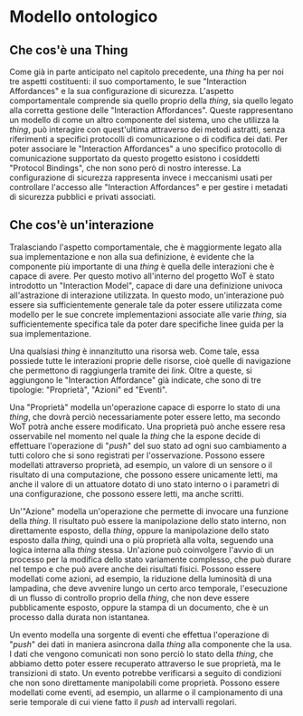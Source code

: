 # Modello ontologico

## Che cos'è una Thing

Come già in parte anticipato nel capitolo precedente, una _thing_ ha per noi tre aspetti costituenti: il suo comportamento, le sue "Interaction Affordances" e la sua configurazione di sicurezza. 
L'aspetto comportamentale comprende sia quello proprio della _thing_, sia quello legato alla corretta gestione delle "Interaction Affordances".
Queste rappresentano un modello di come un altro componente del sistema, uno che utilizza la _thing_, può interagire con quest'ultima attraverso dei metodi astratti, senza riferimenti a specifici protocolli di comunicazione o di codifica dei dati.
Per poter associare le "Interaction Affordances" a uno specifico protocollo di comunicazione supportato da questo progetto esistono i cosiddetti "Protocol Bindings", che non sono però di nostro interesse.
La configurazione di sicurezza rappresenta invece i meccanismi usati per controllare l'accesso alle "Interaction Affordances" e per gestire i metadati di sicurezza pubblici e privati associati. 

## Che cos'è un'interazione

Tralasciando l'aspetto comportamentale, che è maggiormente legato alla sua implementazione e non alla sua definizione, è evidente che la componente più importante di una _thing_ è quella delle interazioni che è capace di avere.
Per questo motivo all'interno del progetto WoT è stato introdotto un "Interaction Model", capace di dare una definizione univoca all'astrazione di interazione utilizzata.
In questo modo, un'interazione può essere sia sufficientemente generale tale da poter essere utilizzata come modello per le sue concrete implementazioni associate alle varie _thing_, sia sufficientemente specifica tale da poter dare specifiche linee guida per la sua implementazione.

Una qualsiasi _thing_ è innanzitutto una risorsa web.
Come tale, essa possiede tutte le interazioni proprie delle risorse, cioè quelle di navigazione che permettono di raggiungerla tramite dei _link_.
Oltre a queste, si aggiungono le "Interaction Affordance" già indicate, che sono di tre tipologie: "Proprietà", "Azioni" ed "Eventi".

Una "Proprietà" modella un'operazione capace di esporre lo stato di una _thing_, che dovrà perciò necessariamente poter essere letto, ma secondo WoT potrà anche essere modificato. Una proprietà può anche essere resa osservabile nel momento nel quale la _thing_ che la espone decide di effettuare l'operazione di "_push_" del suo stato ad ogni suo cambiamento a tutti coloro che si sono registrati per l'osservazione.
Possono essere modellati attraverso proprietà, ad esempio, un valore di un sensore o il risultato di una computazione, che possono essere unicamente letti, ma anche il valore di un attuatore dotato di uno stato interno o i parametri di una configurazione, che possono essere letti, ma anche scritti.

Un'"Azione" modella un'operazione che permette di invocare una funzione della _thing_. Il risultato può essere la manipolazione dello stato interno, non direttamente esposto, della _thing_, oppure la manipolazione dello stato esposto dalla _thing_, quindi una o più proprietà alla volta, seguendo una logica interna alla _thing_ stessa.
Un'azione può coinvolgere l'avvio di un processo per la modifica dello stato variamente complesso, che può durare nel tempo e che può avere anche dei risultati fisici.
Possono essere modellati come azioni, ad esempio, la riduzione della luminosità di una lampadina, che deve avvenire lungo un certo arco temporale, l'esecuzione di un flusso di controllo proprio della _thing_, che non deve essere pubblicamente esposto, oppure la stampa di un documento, che è un processo dalla durata non istantanea.

Un evento modella una sorgente di eventi che effettua l'operazione di "_push_" dei dati in maniera asincrona dalla _thing_ alla componente che la usa.
I dati che vengono comunicati non sono perciò lo stato della _thing_, che abbiamo detto poter essere recuperato attraverso le sue proprietà, ma le transizioni di stato.
Un evento potrebbe verificarsi a seguito di condizioni che non sono direttamente manipolabili come proprietà.
Possono essere modellati come eventi, ad esempio, un allarme o il campionamento di una serie temporale di cui viene fatto il _push_ ad intervalli regolari.


